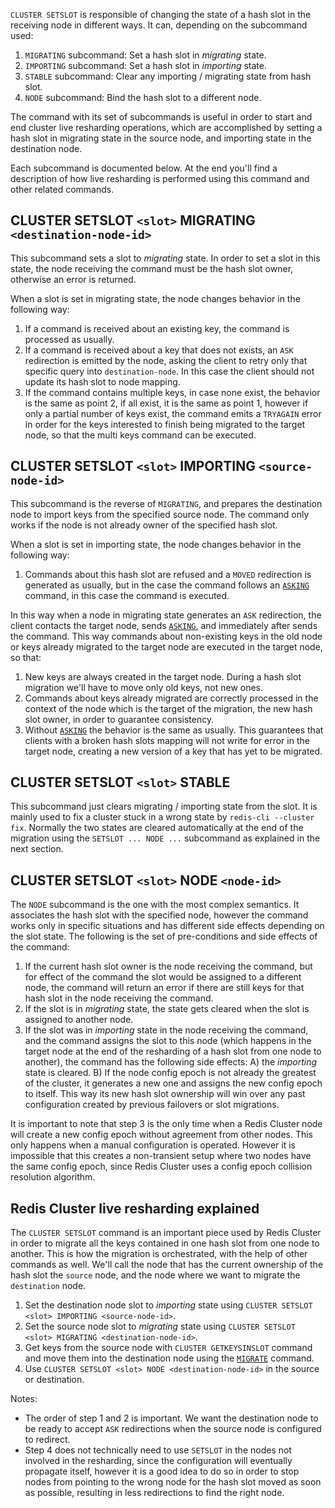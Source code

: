 `CLUSTER SETSLOT` is responsible of changing the state of a hash slot in the receiving node in different ways. It can, depending on the subcommand used:

1. `MIGRATING` subcommand: Set a hash slot in *migrating* state.
2. `IMPORTING` subcommand: Set a hash slot in *importing* state.
3. `STABLE` subcommand: Clear any importing / migrating state from hash slot.
4. `NODE` subcommand: Bind the hash slot to a different node.

The command with its set of subcommands is useful in order to start and end cluster live resharding operations, which are accomplished by setting a hash slot in migrating state in the source node, and importing state in the destination node.

Each subcommand is documented below. At the end you'll find a description of
how live resharding is performed using this command and other related commands.

## CLUSTER SETSLOT `<slot>` MIGRATING `<destination-node-id>`

This subcommand sets a slot to *migrating* state. In order to set a slot
in this state, the node receiving the command must be the hash slot owner,
otherwise an error is returned.

When a slot is set in migrating state, the node changes behavior in the
following way:

1. If a command is received about an existing key, the command is processed as usually.
2. If a command is received about a key that does not exists, an `ASK` redirection is emitted by the node, asking the client to retry only that specific query into `destination-node`. In this case the client should not update its hash slot to node mapping.
3. If the command contains multiple keys, in case none exist, the behavior is the same as point 2, if all exist, it is the same as point 1, however if only a partial number of keys exist, the command emits a `TRYAGAIN` error in order for the keys interested to finish being migrated to the target node, so that the multi keys command can be executed.

## CLUSTER SETSLOT `<slot>` IMPORTING `<source-node-id>`

This subcommand is the reverse of `MIGRATING`, and prepares the destination
node to import keys from the specified source node. The command only works if
the node is not already owner of the specified hash slot.

When a slot is set in importing state, the node changes behavior in the following way:

1. Commands about this hash slot are refused and a `MOVED` redirection is generated as usually, but in the case the command follows an [`ASKING`](./asking) command, in this case the command is executed.

In this way when a node in migrating state generates an `ASK` redirection, the client contacts the target node, sends [`ASKING`](./asking), and immediately after sends the command. This way commands about non-existing keys in the old node or keys already migrated to the target node are executed in the target node, so that:

1. New keys are always created in the target node. During a hash slot migration we'll have to move only old keys, not new ones.
2. Commands about keys already migrated are correctly processed in the context of the node which is the target of the migration, the new hash slot owner, in order to guarantee consistency.
3. Without [`ASKING`](./asking) the behavior is the same as usually. This guarantees that clients with a broken hash slots mapping will not write for error in the target node, creating a new version of a key that has yet to be migrated.

## CLUSTER SETSLOT `<slot>` STABLE

This subcommand just clears migrating / importing state from the slot. It is
mainly used to fix a cluster stuck in a wrong state by `redis-cli --cluster fix`.
Normally the two states are cleared automatically at the end of the migration
using the `SETSLOT ... NODE ...` subcommand as explained in the next section.

## CLUSTER SETSLOT `<slot>` NODE `<node-id>`

The `NODE` subcommand is the one with the most complex semantics. It
associates the hash slot with the specified node, however the command works
only in specific situations and has different side effects depending on the
slot state. The following is the set of pre-conditions and side effects of the
command:

1. If the current hash slot owner is the node receiving the command, but for effect of the command the slot would be assigned to a different node, the command will return an error if there are still keys for that hash slot in the node receiving the command.
2. If the slot is in *migrating* state, the state gets cleared when the slot is assigned to another node.
3. If the slot was in *importing* state in the node receiving the command, and the command assigns the slot to this node (which happens in the target node at the end of the resharding of a hash slot from one node to another), the command has the following side effects: A) the *importing* state is cleared. B) If the node config epoch is not already the greatest of the cluster, it generates a new one and assigns the new config epoch to itself. This way its new hash slot ownership will win over any past configuration created by previous failovers or slot migrations.

It is important to note that step 3 is the only time when a Redis Cluster node will create a new config epoch without agreement from other nodes. This only happens when a manual configuration is operated. However it is impossible that this creates a non-transient setup where two nodes have the same config epoch, since Redis Cluster uses a config epoch collision resolution algorithm.

## Redis Cluster live resharding explained

The `CLUSTER SETSLOT` command is an important piece used by Redis Cluster in order to migrate all the keys contained in one hash slot from one node to another. This is how the migration is orchestrated, with the help of other commands as well. We'll call the node that has the current ownership of the hash slot the `source` node, and the node where we want to migrate the `destination` node.

1. Set the destination node slot to *importing* state using `CLUSTER SETSLOT <slot> IMPORTING <source-node-id>`.
2. Set the source node slot to *migrating* state using `CLUSTER SETSLOT <slot> MIGRATING <destination-node-id>`.
3. Get keys from the source node with `CLUSTER GETKEYSINSLOT` command and move them into the destination node using the [`MIGRATE`](./migrate) command.
4. Use `CLUSTER SETSLOT <slot> NODE <destination-node-id>` in the source or destination.

Notes:

* The order of step 1 and 2 is important. We want the destination node to be ready to accept `ASK` redirections when the source node is configured to redirect.
* Step 4 does not technically need to use `SETSLOT` in the nodes not involved in the resharding, since the configuration will eventually propagate itself, however it is a good idea to do so in order to stop nodes from pointing to the wrong node for the hash slot moved as soon as possible, resulting in less redirections to find the right node.

